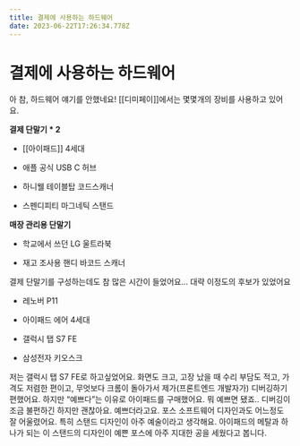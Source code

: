 ```yaml
---
title: 결제에 사용하는 하드웨어
date: 2023-06-22T17:26:34.778Z
---
```


# 결제에 사용하는 하드웨어

아 참, 하드웨어 얘기를 안했네요! [[디미페이]]에서는 몇몇개의 장비를 사용하고 있어요.

**결제 단말기 \* 2**

- [[아이패드]] 4세대

- 애플 공식 USB C 허브

- 하니웰 테이블탑 코드스캐너

- 스펜디피티 마그네틱 스탠드

**매장 관리용 단말기**

- 학교에서 쓰던 LG 울트라북

- 재고 조사용 핸디 바코드 스캐너

결제 단말기를 구성하는데도 참 많은 시간이 들었어요… 대략 이정도의 후보가 있었어요

- 레노버 P11

- 아이패드 에어 4세대

- 갤럭시 탭 S7 FE

- 삼성전자 키오스크

저는 갤럭시 탭 S7 FE로 하고싶었어요. 화면도 크고, 고장 났을 때 수리 부담도 적고, 가격도 저렴한 편이고, 무엇보다 크롬이 돌아가서 제가(프론트엔드 개발자가) 디버깅하기 편했어요. 하지만 “예쁘다”는 이유로 아이패드를 구매했어요. 뭐 예쁘면 됐죠.. 디버깅이 조금 불편하긴 하지만 괜찮아요. 예쁘더라고요. 포스 소프트웨어 디자인과도 어느정도 잘 어울렸어요. 특히 스탠드 디자인이 아주 예술이라고 생각해요. 아이패드의 메탈과 하나가 되는 이 스탠드의 디자인이 예쁜 포스에 아주 지대한 공을 세웠다고 봅니다.
